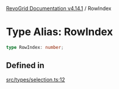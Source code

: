 [RevoGrid Documentation v4.14.1](README.md) / RowIndex

# Type Alias: RowIndex

```ts
type RowIndex: number;
```

## Defined in

[src/types/selection.ts:12](https://github.com/revolist/revogrid/blob/925db466c3d20933669e374666cd0ddbe00cac19/src/types/selection.ts#L12)
